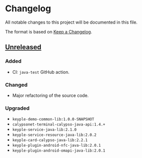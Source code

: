 # Changelog
All notable changes to this project will be documented in this file.

The format is based on [Keep a Changelog](https://keepachangelog.com/en/1.0.0/).

## [Unreleased]
### Added
- CI: `java-test` GitHub action.
### Changed
- Major refactoring of the source code.
### Upgraded
- `keyple-demo-common-lib:1.0.0-SNAPSHOT`
- `calypsonet-terminal-calypso-java-api:1.4.+`
- `keyple-service-java-lib:2.1.0`
- `keyple-service-resource-java-lib:2.0.2`
- `keyple-card-calypso-java-lib:2.2.1`
- `keyple-plugin-android-nfc-java-lib:2.0.1`
- `keyple-plugin-android-omapi-java-lib:2.0.1`
    
[Unreleased]: https://github.com/calypsonet/keyple-java-demo-remote/compare/v2021.11...HEAD